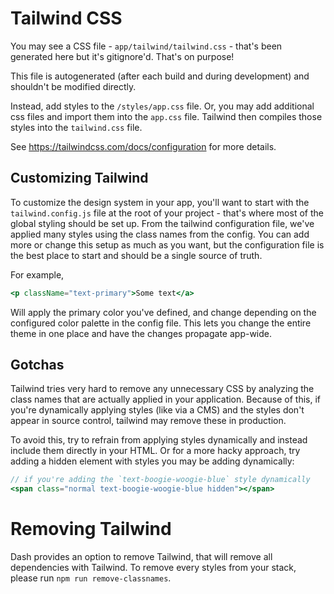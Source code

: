 # Tailwind CSS

You may see a CSS file - `app/tailwind/tailwind.css` - that's been generated here but it's gitignore'd. That's on purpose!

This file is autogenerated (after each build and during development) and shouldn't be modified directly.

Instead, add styles to the `/styles/app.css` file.
Or, you may add additional css files and import them into the `app.css` file. Tailwind then compiles those styles into the `tailwind.css` file.

See https://tailwindcss.com/docs/configuration for more details.

## Customizing Tailwind

To customize the design system in your app, you'll want to start with the `tailwind.config.js` file at the root of your project - that's where most of the global styling should be set up. From the tailwind configuration file, we've applied many styles using the class names from the config. You can add more or change this setup as much as you want, but the configuration file is the best place to start and should be a single source of truth.

For example,

```jsx
<p className="text-primary">Some text</a>
```

Will apply the primary color you've defined, and change depending on the configured color palette in the config file. This lets you change the entire theme in one place and have the changes propagate app-wide.

## Gotchas

Tailwind tries very hard to remove any unnecessary CSS by analyzing the class names that are actually applied in your application. Because of this, if you're dynamically applying styles (like via a CMS) and the styles don't appear in source control, tailwind may remove these in production.

To avoid this, try to refrain from applying styles dynamically and instead include them directly in your HTML. Or for a more hacky approach, try adding a hidden element with styles you may be adding dynamically:

```jsx
// if you're adding the `text-boogie-woogie-blue` style dynamically
<span class="normal text-boogie-woogie-blue hidden"></span>
```

# Removing Tailwind

Dash provides an option to remove Tailwind, that will remove all dependencies with Tailwind.
To remove every styles from your stack, please run `npm run remove-classnames`.
